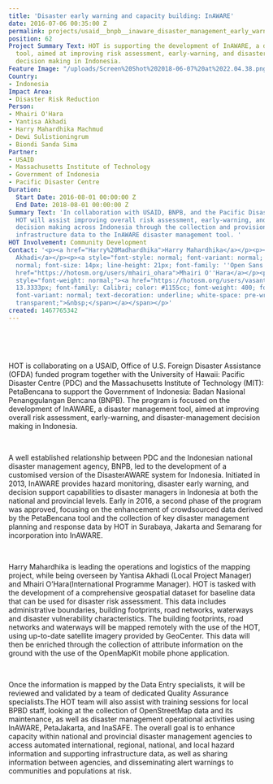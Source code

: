 ```yaml
---
title: 'Disaster early warning and capacity building: InAWARE'
date: 2016-07-06 00:35:00 Z
permalink: projects/usaid__bnpb__inaware_disaster_management_early_warning_and_decision_support_capacity_enhancement_project_in_indonesia
position: 62
Project Summary Text: HOT is supporting the development of InAWARE, a disaster management
  tool, aimed at improving risk assessment, early-warning, and disaster-management
  decision making in Indonesia.
Feature Image: "/uploads/Screen%20Shot%202018-06-07%20at%2022.04.38.png"
Country:
- Indonesia
Impact Area:
- Disaster Risk Reduction
Person:
- Mhairi O'Hara
- Yantisa Akhadi
- Harry Mahardhika Machmud
- Dewi Sulistioningrum
- Biondi Sanda Sima
Partner:
- USAID
- Massachusetts Institute of Technology
- Government of Indonesia
- Pacific Disaster Centre
Duration:
  Start Date: 2016-08-01 00:00:00 Z
  End Date: 2018-08-01 00:00:00 Z
Summary Text: 'In collaboration with USAID, BNPB, and the Pacific Disaster Centre,
  HOT will assist improving overall risk assessment, early-warning, and disaster-management
  decision making across Indonesia through the collection and provision of supporting
  infrastructure data to the InAWARE disaster management tool. '
HOT Involvement: Community Development
Contact: '<p><a href="Harry%20Madhardhika">Harry Mahardhika</a></p><p><a href="https://hotosm.org/users/iyan">Yantisa
  Akhadi</a></p><p><a style="font-style: normal; font-variant: normal; font-weight:
  normal; font-size: 14px; line-height: 21px; font-family: ''Open Sans'', Arial, sans-serif;"
  href="https://hotosm.org/users/mhairi_ohara">Mhairi O''Hara</a></p><p><span id="docs-internal-guid-5b0146ac-bd95-b3a9-b5e1-d7577b7d9ba3"
  style="font-weight: normal;"><a href="https://hotosm.org/users/vasanthi"><span style="font-size:
  13.3333px; font-family: Calibri; color: #1155cc; font-weight: 400; font-style: normal;
  font-variant: normal; text-decoration: underline; white-space: pre-wrap; background-color:
  transparent;">&nbsp;</span></a></span></p>'
created: 1467765342
---
```


<p><span id="docs-internal-guid-62b2c4d3-2d74-788e-3898-a65299fea496" style="font-weight: normal;"><span style="font-size: 15.3333px; font-family: Calibri; color: #232429; background-color: transparent; font-weight: 400; font-style: normal; font-variant-ligatures: normal; font-variant-caps: normal; white-space: pre-wrap;"> </span></span></p><p> </p><p>HOT is collaborating on a USAID, Office of U.S. Foreign Disaster Assistance (OFDA) funded program together with the University of Hawaii: Pacific Disaster Centre (PDC) and the Massachusetts Institute of Technology (MIT): PetaBencana to support the Government of Indonesia: Badan Nasional Penanggulangan Bencana (BNPB). The program is focused on the development of InAWARE, a disaster management tool, aimed at improving overall risk assessment, early-warning, and disaster-management decision making in Indonesia.</p><p> </p><p>

A well established relationship between PDC and the Indonesian national disaster management agency, BNPB, led to the development of a customised version of the DisasterAWARE system for Indonesia. Initiated in 2013, InAWARE provides hazard monitoring, disaster early warning, and decision support capabilities to disaster managers in Indonesia at both the national and provincial levels. Early in 2016, a second phase of the program was approved, focusing on the enhancement of crowdsourced data derived by the PetaBencana tool and the collection of key disaster management planning and response data by HOT in Surabaya, Jakarta and Semarang for incorporation into InAWARE.</p><p> </p><p>

Harry Mahardhika is leading the operations and logistics of the mapping project, while being overseen by Yantisa Akhadi (Local Project Manager) and Mhairi O’Hara(International Programme Manager). HOT is tasked with the development of a comprehensive geospatial dataset for baseline data that can be used for disaster risk assessment. This data includes administrative boundaries, building footprints, road networks, waterways and disaster vulnerability characteristics. The building footprints, road networks and waterways will be mapped remotely with the use of the HOT, using up-to-date satellite imagery provided by GeoCenter. This data will then be enriched through the collection of attribute information on the ground with the use of the OpenMapKit mobile phone application.</p><p> </p><p> 

Once the information is mapped by the Data Entry specialists, it will be reviewed and validated by a team of dedicated Quality Assurance specialists.The HOT team will also assist with training sessions for local BPBD staff, looking at the collection of OpenStreetMap data and its maintenance, as well as disaster management operational activities using InAWARE, PetaJakarta, and InaSAFE. The overall goal is to enhance capacity within national and provincial disaster management agencies to access automated international, regional, national, and local hazard information and supporting infrastructure data, as well as sharing information between agencies, and disseminating alert warnings to communities and populations at risk.</span></p><p> </p>
